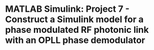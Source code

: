 # MATLAB Simulink: Project 7 - Construct a Simulink model for a phase modulated RF photonic link with an OPLL phase demodulator
